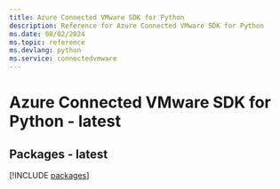 ```yaml
---
title: Azure Connected VMware SDK for Python
description: Reference for Azure Connected VMware SDK for Python
ms.date: 08/02/2024
ms.topic: reference
ms.devlang: python
ms.service: connectedvmware
---
```

# Azure Connected VMware SDK for Python - latest
## Packages - latest
[!INCLUDE [packages](connected-vmware-index.md)]
